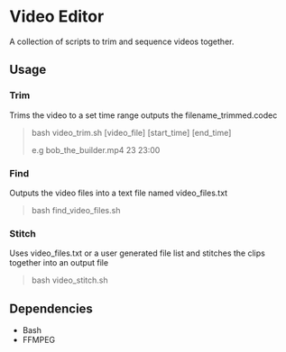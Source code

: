 # Video Editor

A collection of scripts to trim and sequence videos together.

## Usage

### Trim

Trims the video to a set time range outputs the filename_trimmed.codec

> bash video_trim.sh [video_file] [start_time] [end_time]
>
> e.g bob_the_builder.mp4 23 23:00

### Find

Outputs the video files into a text file named video_files.txt

> bash find_video_files.sh

### Stitch

Uses video_files.txt or a user generated file list and stitches the clips together into an output file

> bash video_stitch.sh

## Dependencies

- Bash
- FFMPEG
